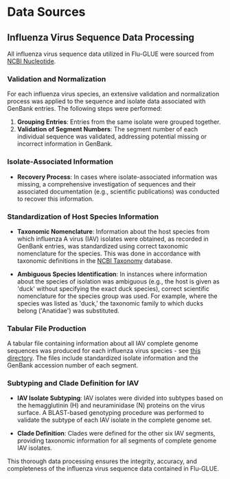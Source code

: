 # Data Sources

## Influenza Virus Sequence Data Processing

All influenza virus sequence data utilized in Flu-GLUE were sourced from [NCBI Nucleotide](https://www.ncbi.nlm.nih.gov/nuccore).

### Validation and Normalization

For each influenza virus species, an extensive validation and normalization process was applied to the sequence and isolate data associated with GenBank entries. The following steps were performed:

1. **Grouping Entries**: Entries from the same isolate were grouped together.
2. **Validation of Segment Numbers**: The segment number of each individual sequence was validated, addressing potential missing or incorrect information in GenBank.

### Isolate-Associated Information

- **Recovery Process**: In cases where isolate-associated information was missing, a comprehensive investigation of sequences and their associated documentation (e.g., scientific publications) was conducted to recover this information.

### Standardization of Host Species Information

- **Taxonomic Nomenclature**: Information about the host species from which influenza A virus (IAV) isolates were obtained, as recorded in GenBank entries, was standardized using correct taxonomic nomenclature for the species. This was done in accordance with taxonomic definitions in the [NCBI Taxonomy](https://www.ncbi.nlm.nih.gov/taxonomy) database.

- **Ambiguous Species Identification**: In instances where information about the species of isolation was ambiguous (e.g., the host is given as 'duck' without specifying the exact duck species), correct scientific nomenclature for the species group was used. For example, where the species was listed as 'duck,' the taxonomic family to which ducks belong ('Anatidae') was substituted.

### Tabular File Production

A tabular file containing information about all IAV complete genome sequences was produced for each influenza virus species - see [this directory](https://github.com/giffordlabcvr/Flu-GLUE/tree/main/tabular/genus). The files include standardized isolate information and the GenBank accession number of each segment.

### Subtyping and Clade Definition for IAV

- **IAV Isolate Subtyping**: IAV isolates were divided into subtypes based on the hemagglutinin (H) and neuraminidase (N) proteins on the virus surface. A BLAST-based genotyping procedure was performed to validate the subtype of each IAV isolate in the complete genome set.

- **Clade Definition**: Clades were defined for the other six IAV segments, providing taxonomic information for all segments of complete genome IAV isolates.

This thorough data processing ensures the integrity, accuracy, and completeness of the influenza virus sequence data contained in Flu-GLUE.

